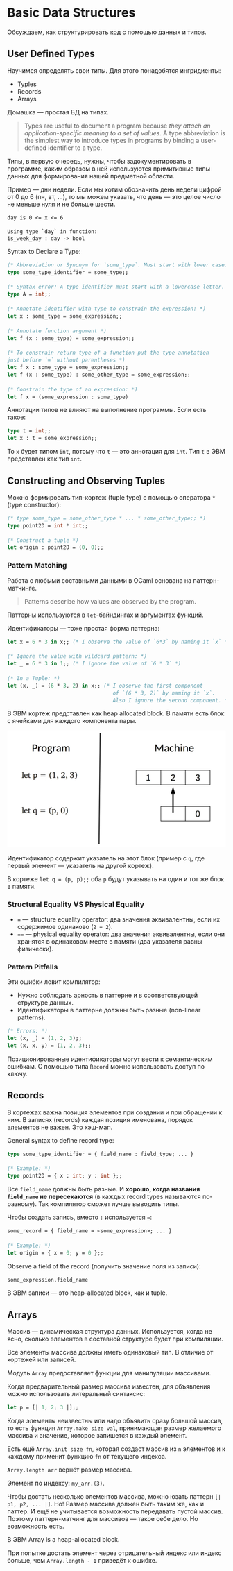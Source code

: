 # Basic Data Structures
Обсуждаем, как структурировать код с помощью данных и типов.

## User Defined Types
Научимся определять свои типы. Для этого понадобятся ингридиенты:

- Typles
- Records
- Arrays

Домашка — простая БД на типах.

> Types are useful to document a program because _they attach an application-specific meaning to a set of values_. A type abbreviation is the simplest way to introduce types in programs by binding a user-defined identifier to a type.

Типы, в первую очередь, нужны, чтобы задокументировать в программе, каким образом в ней используются примитивные типы данных для формирования нашей предметной области.

Пример — дни недели. Если мы хотим обозначить день недели цифрой от 0 до 6 (пн, вт, ...), то мы можем указать, что день — это целое число не меньше нуля и не больше шести.

```
day is 0 <= x <= 6

Using type `day` in function:
is_week_day : day -> bool
```

Syntax to Declare a Type:

```ocaml
(* Abbreviation or Synonym for `some_type`. Must start with lower case. *)
type some_type_identifier = some_type;;

(* Syntax error! A type identifier must start with a lowercase letter. *)
type A = int;;

(* Annotate identifier with type to constrain the expression: *)
let x : some_type = some_expression;;

(* Annotate function argument *)
let f (x : some_type) = some_expression;;

(* To constrain return type of a function put the type annotation
just before `=` without parentheses *)
let f x : some_type = some_expression;;
let f (x : some_type) : some_other_type = some_expression;;

(* Constrain the type of an expression: *)
let f x = (some_expression : some_type)
```

Аннотации типов не влияют на выполнение программы. Если есть такое:

```ocaml
type t = int;;
let x : t = some_expression;;
```

То `x` будет типом `int`, потому что `t` — это аннотация для `int`. Тип `t` в ЭВМ представлен как тип `int`.

## Constructing and Observing Tuples
Можно формировать тип-кортеж (tuple type) с помощью оператора `*` (type constructor):

```ocaml
(* type some_type = some_other_type * ... * some_other_type;; *)
type point2D = int * int;;

(* Construct a tuple *)
let origin : point2D = (0, 0);;
```

### Pattern Matching
Работа с любыми составными данными в OCaml основана на паттерн-матчинге.

> Patterns describe how values are observed by the program.

Паттерны используются в `let`-байндингах и аргументах функций.

Идентификаторы — тоже простая форма паттерна:

```ocaml
let x = 6 * 3 in x;; (* I observe the value of `6*3` by naming it `x` *)

(* Ignore the value with wildcard pattern: *)
let _ = 6 * 3 in 1;; (* I ignore the value of `6 * 3` *)

(* In a Tuple: *)
let (x, _) = (6 * 3, 2) in x;; (* I observe the first component
                                  of `(6 * 3, 2)` by naming it `x`.
                                  Also I ignore the second component. *)
```

В ЭВМ кортеж представлен как heap allocated block. В памяти есть блок с ячейками для каждого компонента пары.

![](./img/tuple_heap_allocated_block.png)

Идентификатор содержит указатель на этот блок (пример с `q`, где первый элемент — указатель на другой кортеж).

В кортеже `let q = (p, p);;` оба `p` будут указывать на один и тот же блок в памяти.

### Structural Equality VS Physical Equality
- `=` — structure equality operator: два значения эквивалентны, если их содержимое одинаково (`2 = 2`).
- `==` — physical equality operator: два значения эквивалентны, если они хранятся в одинаковом месте в памяти (два указателя равны физически).

### Pattern Pitfalls
Эти ошибки ловит компилятор:

- Нужно соблюдать арность в паттерне и в соответствующей структуре данных.
- Идентификаторы в паттерне должны быть разные (non-linear patterns).

```ocaml
(* Errors: *)
let (x, _) = (1, 2, 3);;
let (x, x, y) = (1, 2, 3);;
```

Позиционированные идентификаторы могут вести к семантическим ошибкам. С помощью типа `Record` можно использовать доступ по ключу.

## Records
В кортежах важна позиция элементов при создании и при обращении к ним. В записях (records) каждая позиция именована, порядок элементов не важен. Это хэш-мап.

General syntax to define record type:

```ocaml
type some_type_identifier = { field_name : field_type; ... }

(* Example: *)
type point2D = { x : int; y : int };;
```

Все `field_name` должны быть разные. И **хорошо, когда названия `field_name` не пересекаются** (в каждых record types называются по-разному). Так компилятор сможет лучше выводить типы.

Чтобы создать запись, вместо `:` используется `=`:

```ocaml
some_record = { field_name = <some_expression>; ... }

(* Example: *)
let origin = { x = 0; y = 0 };;
```

Observe a field of the record (получить значение поля из записи):

```ocaml
some_expression.field_name
```

В ЭВМ записи — это heap-allocated block, как и tuple.

## Arrays
Массив — динамическая структура данных. Используется, когда не ясно, сколько элементов в составной структуре будет при компиляции.

Все элементы массива должны иметь одинаковый тип. В отличие от кортежей или записей.

Модуль `Array` предоставляет функции для манипуляции массивами.

Когда предварительный размер массива известен, для объявления можно использовать литеральный синтаксис:

```ocaml
let p = [| 1; 2; 3 |];;
```

Когда элементы неизвестны или надо объявить сразу большой массив, то есть функция `Array.make size val`, принимающая размер желаемого массива и значение, которое запишется в каждый элемент.

Есть ещё `Array.init size fn`, которая создаст массив из `n` элементов и к каждому применит функцию `fn` от текущего индекса.

`Array.length arr` вернёт размер массива.

Элемент по индексу: `my_arr.(3)`.

Чтобы достать несколько элементов массива, можно юзать паттерн `[| p1, p2, ... |]`. Но! Размер массива должен быть таким же, как и паттер. И ещё не учитывается возможность передавать пустой массив. Поэтому паттерн-матчинг для массивов — такое себе дело. Но возможность есть.

В ЭВМ Array is a heap-allocated block.

При попытке достать элемент через отрицательный индекс или индекс больше, чем `Array.length - 1` приведёт к ошибке.



